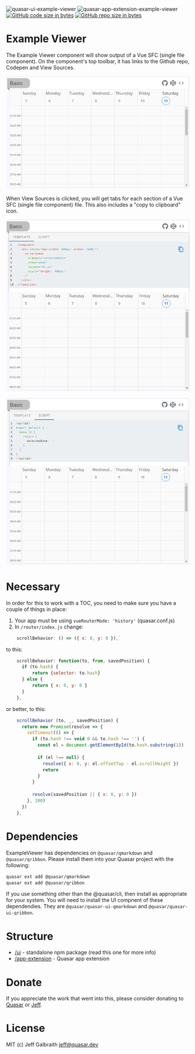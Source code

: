 ![quasar-ui-example-viewer](https://img.shields.io/npm/v/quasar-ui-example-viewer.svg?label=quasar-ui-example-viewer)
![quasar-app-extension-example-viewer](https://img.shields.io/npm/v/quasar-app-extension-example-viewer.svg?label=quasar-app-extension-example-viewer)
[![GitHub code size in bytes](https://img.shields.io/github/languages/code-size/hawkeye64/example-viewer.svg)]()
[![GitHub repo size in bytes](https://img.shields.io/github/repo-size/hawkeye64/example-viewer.svg)]()

# Example Viewer
The Example Viewer component will show output of a Vue SFC (single file component). On the component's top toolbar, it has links to the Github repo, Codepen and View Sources.

![example-viewer showing QCalendar (week view)](https://raw.githubusercontent.com/hawkeye64/example-viewer/master/images/example-viewer--QCalendar-week-view.png)

When View Sources is clicked, you will get tabs for each section of a Vue SFC (single file component) file. This also includes a "copy to clipboard" icon.

![example-viewer showing QCalendar (week view)](https://raw.githubusercontent.com/hawkeye64/example-viewer/master/images/example-viewer--QCalendar-week-view--template.png)

![example-viewer showing QCalendar (week view)](https://raw.githubusercontent.com/hawkeye64/example-viewer/master/images/example-viewer--QCalendar-week-view--script.png)

# Necessary
In order for this to work with a TOC, you need to make sure you have a couple of things in place:

1. Your app must be using `vueRouterMode: 'history'` (quasar.conf.js)
2. In `/router/index.js` change:
```js
    scrollBehavior: () => ({ x: 0, y: 0 }),`
```
to this:
```js
    scrollBehavior: function(to, from, savedPosition) {
      if (to.hash) {
          return {selector: to.hash}
      } else {
          return { x: 0, y: 0 }
      }
    },
```
or better, to this:
```js
    scrollBehavior (to, _, savedPosition) {
      return new Promise(resolve => {
        setTimeout(() => {
          if (to.hash !== void 0 && to.hash !== '') {
            const el = document.getElementById(to.hash.substring(1))

            if (el !== null) {
              resolve({ x: 0, y: el.offsetTop - el.scrollHeight })
              return
            }
          }

          resolve(savedPosition || { x: 0, y: 0 })
        }, 100)
      })
    },
```
# Dependencies

ExampleViewer has dependencies on `@quasar/qmarkdown` and `@quasar/qribbon`. Please install them into your Quasar project with the following:

```bash
quasar ext add @quasar/qmarkdown
quasar ext add @quasar/qribbon
```

If you use something other than the @quasar/cli, then install as appropriate for your system. You will need to install the UI compnent of these dependendies. They are `@quasar/quasar-ui-qmarkdown` and `@quasar/quasar-ui-qribbon`.

# Structure

* [/ui](ui) - standalone npm package (read this one for more info)
* [/app-extension](app-extension) - Quasar app extension

# Donate
If you appreciate the work that went into this, please consider donating to [Quasar](https://donate.quasar.dev) or [Jeff](https://github.com/sponsors/hawkeye64).

# License
MIT (c) Jeff Galbraith <jeff@quasar.dev>
